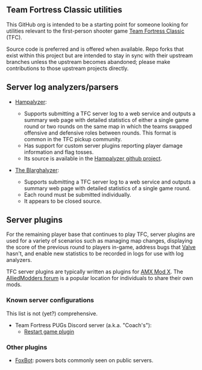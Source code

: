 ## Team Fortress Classic utilities
This GitHub org is intended to be a starting point for someone looking for utilities relevant to the first-person shooter game [Team Fortress Classic](https://store.steampowered.com/app/20/Team_Fortress_Classic/) (TFC).

Source code is preferred and is offered when available. Repo forks that exist within this project but are intended to stay in sync with their upstream branches unless the upstream becomes abandoned; please make contributions to those upstream projects directly.

## Server log analyzers/parsers
* [Hampalyzer](http://app.hampalyzer.com/):
  * Supports submitting a TFC server log to a web service and outputs a summary web page with detailed statistics of either a single game round or two rounds on the same map in which the teams swapped offensive and defensive roles between rounds. This format is common in the TFC pickup community.
  * Has support for custom server plugins reporting player damage information and flag tosses.
  * Its source is available in the [Hampalyzer github project](https://github.com/bananahampster/hampalyzer).

* [The Blarghalyzer](https://blarghalyzer.com/):
  * Supports submitting a TFC server log to a web service and outputs a summary web page with detailed statistics of a single game round.
  * Each round must be submitted individually.
  * It appears to be closed source.

## Server plugins
For the remaining player base that continues to play TFC, server plugins are used for a variety of scenarios such as managing map changes, displaying the score of the previous round to players in-game, address bugs that [Valve](https://www.valvesoftware.com/) hasn't, and enable new statistics to be recorded in logs for use with log analyzers.

TFC server plugins are typically written as plugins for [AMX Mod X](https://github.com/alliedmodders/amxmodx). The [AlliedModders forum](https://forums.alliedmods.net/forumdisplay.php?f=8) is a popular location for individuals to share their own mods.

### Known server configurations
This list is not (yet?) comprehensive.

* Team Fortress PUGs Discord server (a.k.a. "Coach's"):
  * [Restart game plugin](https://github.com/tfc-utils/amx-plugins/tree/main/restartgame)

### Other plugins
* [FoxBot](https://github.com/APGRoboCop/foxbot/tree/master): powers bots commonly seen on public servers.
